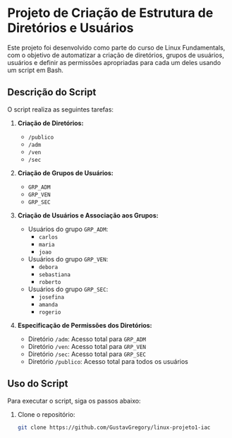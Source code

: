 # Projeto de Criação de Estrutura de Diretórios e Usuários

Este projeto foi desenvolvido como parte do curso de Linux Fundamentals, com o objetivo de automatizar a criação de diretórios, grupos de usuários, usuários e definir as permissões apropriadas para cada um deles usando um script em Bash.

## Descrição do Script

O script realiza as seguintes tarefas:

1. **Criação de Diretórios:**
   - `/publico`
   - `/adm`
   - `/ven`
   - `/sec`

2. **Criação de Grupos de Usuários:**
   - `GRP_ADM`
   - `GRP_VEN`
   - `GRP_SEC`

3. **Criação de Usuários e Associação aos Grupos:**
   - Usuários do grupo `GRP_ADM`:
     - `carlos`
     - `maria`
     - `joao`
   - Usuários do grupo `GRP_VEN`:
     - `debora`
     - `sebastiana`
     - `roberto`
   - Usuários do grupo `GRP_SEC`:
     - `josefina`
     - `amanda`
     - `rogerio`

4. **Especificação de Permissões dos Diretórios:**
   - Diretório `/adm`: Acesso total para `GRP_ADM`
   - Diretório `/ven`: Acesso total para `GRP_VEN`
   - Diretório `/sec`: Acesso total para `GRP_SEC`
   - Diretório `/publico`: Acesso total para todos os usuários

## Uso do Script

Para executar o script, siga os passos abaixo:

1. Clone o repositório:
   ```bash
   git clone https://github.com/GustavGregory/linux-projeto1-iac

